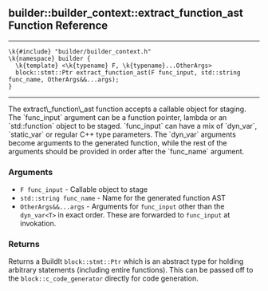 ## builder::builder\_context::extract\_function\_ast Function Reference
<hr>
	
	\k{#include} "builder/builder_context.h"
	\k{namespace} builder {
	  \k{template} <\k{typename} F, \k{typename}...OtherArgs>
	  block::stmt::Ptr extract_function_ast(F func_input, std::string func_name, OtherArgs&&...args);
	}

<hr>
The extract\_function\_ast function accepts a callable object for staging. The `func_input` argument can be a function pointer, lambda or an `std::function` object to be staged. `func_input` can have a mix of `dyn_var<T>`, `static_var<T>` or regular C++ type parameters. The `dyn_var<T>` arguments become arguments to the generated function, while the rest of the arguments should be provided in order after the `func_name` argument. 

### Arguments
- `F func_input` - Callable object to stage
- `std::string func_name` - Name for the generated function AST
- `OtherArgs&&...args` - Arguments for `func_input` other than the `dyn_var<T>` in exact order. These are forwarded to `func_input` at invokation. 


### Returns

Returns a BuildIt `block::stmt::Ptr` which is an abstract type for holding arbitrary statements (including entire functions). This can be passed off to the `block::c_code_generator` directly for code generation. 
